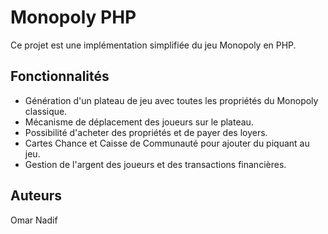 # Monopoly PHP

Ce projet est une implémentation simplifiée du jeu Monopoly en PHP.

## Fonctionnalités

- Génération d'un plateau de jeu avec toutes les propriétés du Monopoly classique.
- Mécanisme de déplacement des joueurs sur le plateau.
- Possibilité d'acheter des propriétés et de payer des loyers.
- Cartes Chance et Caisse de Communauté pour ajouter du piquant au jeu.
- Gestion de l'argent des joueurs et des transactions financières.


## Auteurs

Omar Nadif
